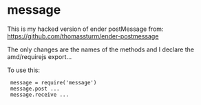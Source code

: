 message
=======

This is my hacked version of ender postMessage from:
https://github.com/thomassturm/ender-postmessage

The only changes are the names of the methods
and I declare the amd/requirejs export...

To use this:

```
 message = require('message')
 message.post ...
 message.receive ...
 ```